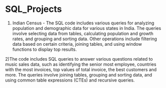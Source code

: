# SQL_Projects

1) Indian Census - The SQL code includes various queries for analyzing population and demographic data for various states in India. The queries involve selecting data from tables, calculating population and growth rates, and grouping and sorting data. Other operations include filtering data based on certain criteria, joining tables, and using window functions to display top results.


2)The code includes SQL queries to answer various questions related to music sales data, such as identifying the senior most employee, countries with the most invoices, top values of total invoice, the best customers and more. The queries involve joining tables, grouping and sorting data, and using common table expressions (CTEs) and recursive queries.
